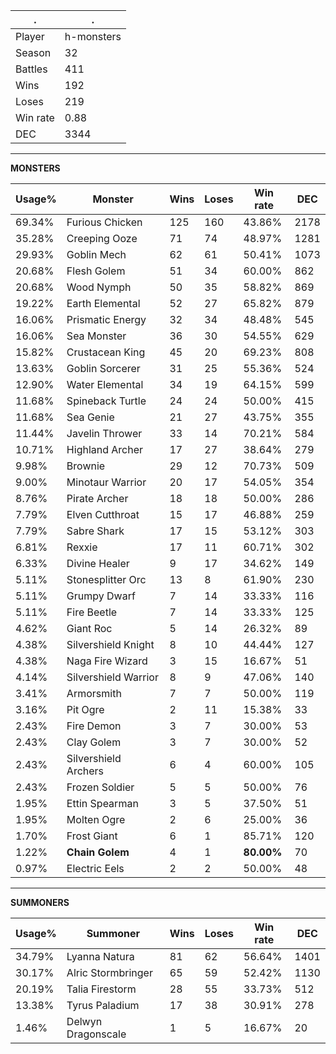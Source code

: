 .|.
|-|-
Player|h-monsters
Season|32
Battles|411
Wins|192
Loses|219
Win rate|0.88
DEC|3344

---
**MONSTERS**

Usage%|Monster|Wins|Loses|Win rate|DEC|
-|-|-|-|-|-|
69.34%|Furious Chicken|125|160|43.86%|2178|
35.28%|Creeping Ooze|71|74|48.97%|1281|
29.93%|Goblin Mech|62|61|50.41%|1073|
20.68%|Flesh Golem|51|34|60.00%|862|
20.68%|Wood Nymph|50|35|58.82%|869|
19.22%|Earth Elemental|52|27|65.82%|879|
16.06%|Prismatic Energy|32|34|48.48%|545|
16.06%|Sea Monster|36|30|54.55%|629|
15.82%|Crustacean King|45|20|69.23%|808|
13.63%|Goblin Sorcerer|31|25|55.36%|524|
12.90%|Water Elemental|34|19|64.15%|599|
11.68%|Spineback Turtle|24|24|50.00%|415|
11.68%|Sea Genie|21|27|43.75%|355|
11.44%|Javelin Thrower|33|14|70.21%|584|
10.71%|Highland Archer|17|27|38.64%|279|
9.98%|Brownie|29|12|70.73%|509|
9.00%|Minotaur Warrior|20|17|54.05%|354|
8.76%|Pirate Archer|18|18|50.00%|286|
7.79%|Elven Cutthroat|15|17|46.88%|259|
7.79%|Sabre Shark|17|15|53.12%|303|
6.81%|Rexxie|17|11|60.71%|302|
6.33%|Divine Healer|9|17|34.62%|149|
5.11%|Stonesplitter Orc|13|8|61.90%|230|
5.11%|Grumpy Dwarf|7|14|33.33%|116|
5.11%|Fire Beetle|7|14|33.33%|125|
4.62%|Giant Roc|5|14|26.32%|89|
4.38%|Silvershield Knight|8|10|44.44%|127|
4.38%|Naga Fire Wizard|3|15|16.67%|51|
4.14%|Silvershield Warrior|8|9|47.06%|140|
3.41%|Armorsmith|7|7|50.00%|119|
3.16%|Pit Ogre|2|11|15.38%|33|
2.43%|Fire Demon|3|7|30.00%|53|
2.43%|Clay Golem|3|7|30.00%|52|
2.43%|Silvershield Archers|6|4|60.00%|105|
2.43%|Frozen Soldier|5|5|50.00%|76|
1.95%|Ettin Spearman|3|5|37.50%|51|
1.95%|Molten Ogre|2|6|25.00%|36|
1.70%|Frost Giant|6|1|85.71%|120|
1.22%|**Chain Golem**|4|1|**80.00%**|70|
0.97%|Electric Eels|2|2|50.00%|48|

---
**SUMMONERS**

Usage%|Summoner|Wins|Loses|Win rate|DEC|
-|-|-|-|-|-|
34.79%|Lyanna Natura|81|62|56.64%|1401|
30.17%|Alric Stormbringer|65|59|52.42%|1130|
20.19%|Talia Firestorm|28|55|33.73%|512|
13.38%|Tyrus Paladium|17|38|30.91%|278|
1.46%|Delwyn Dragonscale|1|5|16.67%|20|
